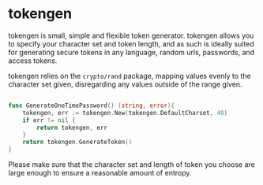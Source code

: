 # tokengen

tokengen is small, simple and flexible token generator. tokengen allows you to specify
your character set and token length, and as such is ideally suited for generating secure
tokens in any language, random urls, passwords, and access tokens.

tokengen relies on the `crypto/rand` package, mapping values evenly to the character set
given, disregarding any values outside of the range given.

```go

func GenerateOneTimePassword() (string, error){
    tokengen, err := tokengen.New(tokengen.DefaultCharset, 40)
    if err != nil {
        return tokengen, err
    }
    return tokengen.GenerateToken()
}

```

Please make sure that the character set and length of token you choose are large enough to ensure 
a reasonable amount of entropy.